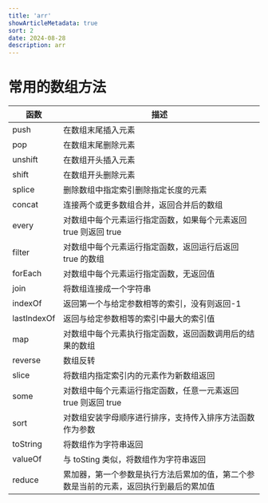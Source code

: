 ```yaml
---
title: 'arr'
showArticleMetadata: true
sort: 2
date: 2024-08-28
description: arr
---
```


# 常用的数组方法

| 函数        | 描述                                                                                   |
| ----------- | -------------------------------------------------------------------------------------- |
| push        | 在数组末尾插入元素                                                                     |
| pop         | 在数组末尾删除元素                                                                     |
| unshift     | 在数组开头插入元素                                                                     |
| shift       | 在数组开头删除元素                                                                     |
| splice      | 删除数组中指定索引删除指定长度的元素                                                   |
| concat      | 连接两个或更多数组合并，返回合并后的数组                                               |
| every       | 对数组中每个元素运行指定函数，如果每个元素返回 true 则返回 true                        |
| filter      | 对数组中每个元素运行指定函数，返回运行后返回 true 的数组                               |
| forEach     | 对数组中每个元素运行指定函数，无返回值                                                 |
| join        | 将数组连接成一个字符串                                                                 |
| indexOf     | 返回第一个与给定参数相等的索引，没有则返回-1                                           |
| lastIndexOf | 返回与给定参数相等的索引中最大的索引值                                                 |
| map         | 对数组中每个元素执行指定函数，返回函数调用后的结果的数组                               |
| reverse     | 数组反转                                                                               |
| slice       | 将数组内指定索引内的元素作为新数组返回                                                 |
| some        | 对数组中每个元素运行指定函数，任意一元素返回 true 则返回 true                          |
| sort        | 对数组安装字母顺序进行排序，支持传入排序方法函数作为参数                               |
| toString    | 将数组作为字符串返回                                                                   |
| valueOf     | 与 toSting 类似，将数组作为字符串返回                                                  |
| reduce      | 累加器，第一个参数是执行方法后累加的值，第二个参数是当前的元素，返回执行到最后的累加值 |
